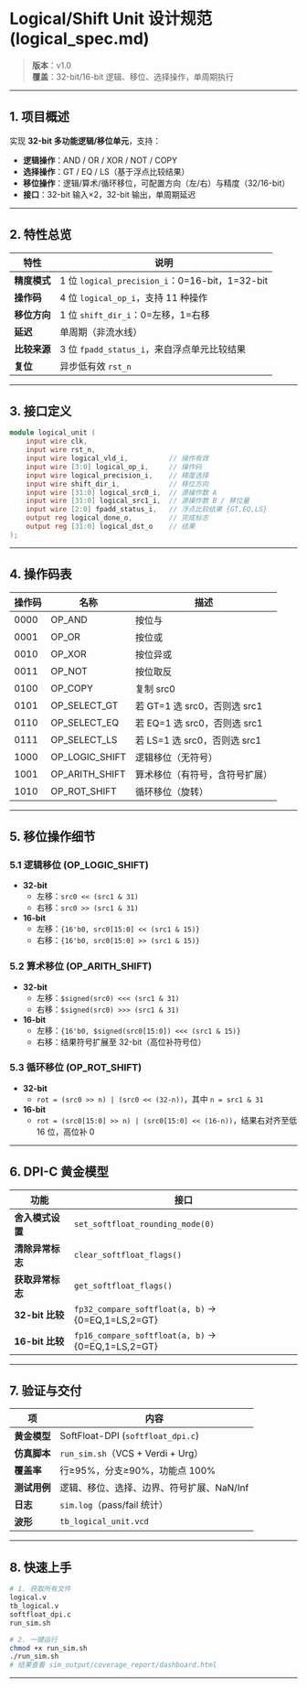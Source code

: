 # Logical/Shift Unit 设计规范 (logical_spec.md)

> **版本**：v1.0  
> **覆盖**：32-bit/16-bit 逻辑、移位、选择操作，单周期执行  

---

## 1. 项目概述
实现 **32-bit 多功能逻辑/移位单元**，支持：
- **逻辑操作**：AND / OR / XOR / NOT / COPY  
- **选择操作**：GT / EQ / LS（基于浮点比较结果）  
- **移位操作**：逻辑/算术/循环移位，可配置方向（左/右）与精度（32/16-bit）  
- **接口**：32-bit 输入×2，32-bit 输出，单周期延迟

---

## 2. 特性总览
| 特性           | 说明 |
|----------------|------|
| **精度模式**   | 1 位 `logical_precision_i`：0=16-bit，1=32-bit |
| **操作码**     | 4 位 `logical_op_i`，支持 11 种操作 |
| **移位方向**   | 1 位 `shift_dir_i`：0=左移，1=右移 |
| **延迟**       | 单周期（非流水线） |
| **比较来源**   | 3 位 `fpadd_status_i`，来自浮点单元比较结果 |
| **复位**       | 异步低有效 `rst_n` |

---

## 3. 接口定义
```verilog
module logical_unit (
    input wire clk,
    input wire rst_n,
    input wire logical_vld_i,          // 操作有效
    input wire [3:0] logical_op_i,     // 操作码
    input wire logical_precision_i,    // 精度选择
    input wire shift_dir_i,            // 移位方向
    input wire [31:0] logical_src0_i,  // 源操作数 A
    input wire [31:0] logical_src1_i,  // 源操作数 B / 移位量
    input wire [2:0] fpadd_status_i,   // 浮点比较结果 {GT,EQ,LS}
    output reg logical_done_o,         // 完成标志
    output reg [31:0] logical_dst_o    // 结果
);
```

---

## 4. 操作码表
| 操作码 | 名称           | 描述                             |
|--------|----------------|----------------------------------|
| 0000   | OP_AND         | 按位与                           |
| 0001   | OP_OR          | 按位或                           |
| 0010   | OP_XOR         | 按位异或                         |
| 0011   | OP_NOT         | 按位取反                         |
| 0100   | OP_COPY        | 复制 src0                        |
| 0101   | OP_SELECT_GT   | 若 GT=1 选 src0，否则选 src1     |
| 0110   | OP_SELECT_EQ   | 若 EQ=1 选 src0，否则选 src1     |
| 0111   | OP_SELECT_LS   | 若 LS=1 选 src0，否则选 src1     |
| 1000   | OP_LOGIC_SHIFT | 逻辑移位（无符号）               |
| 1001   | OP_ARITH_SHIFT | 算术移位（有符号，含符号扩展）   |
| 1010   | OP_ROT_SHIFT   | 循环移位（旋转）                 |

---

## 5. 移位操作细节
### 5.1 逻辑移位 (OP_LOGIC_SHIFT)
- **32-bit**  
  - 左移：`src0 << (src1 & 31)`  
  - 右移：`src0 >> (src1 & 31)`  
- **16-bit**  
  - 左移：`{16'b0, src0[15:0] << (src1 & 15)}`  
  - 右移：`{16'b0, src0[15:0] >> (src1 & 15)}`

### 5.2 算术移位 (OP_ARITH_SHIFT)
- **32-bit**  
  - 左移：`$signed(src0) <<< (src1 & 31)`  
  - 右移：`$signed(src0) >>> (src1 & 31)`  
- **16-bit**  
  - 左移：`{16'b0, $signed(src0[15:0]) <<< (src1 & 15)}`  
  - 右移：结果符号扩展至 32-bit（高位补符号位）

### 5.3 循环移位 (OP_ROT_SHIFT)
- **32-bit**  
  - `rot = (src0 >> n) | (src0 << (32-n))`，其中 `n = src1 & 31`  
- **16-bit**  
  - `rot = (src0[15:0] >> n) | (src0[15:0] << (16-n))`，结果右对齐至低 16 位，高位补 0

---

## 6. DPI-C 黄金模型
| 功能                | 接口 |
|---------------------|------|
| **舍入模式设置**    | `set_softfloat_rounding_mode(0)` |
| **清除异常标志**    | `clear_softfloat_flags()` |
| **获取异常标志**    | `get_softfloat_flags()` |
| **32-bit 比较**     | `fp32_compare_softfloat(a, b)` → {0=EQ,1=LS,2=GT} |
| **16-bit 比较**     | `fp16_compare_softfloat(a, b)` → {0=EQ,1=LS,2=GT} |

---

## 7. 验证与交付
| 项            | 内容 |
|---------------|------|
| **黄金模型**  | SoftFloat-DPI (`softfloat_dpi.c`) |
| **仿真脚本**  | `run_sim.sh`（VCS + Verdi + Urg） |
| **覆盖率**    | 行≥95%，分支≥90%，功能点 100% |
| **测试用例**  | 逻辑、移位、选择、边界、符号扩展、NaN/Inf |
| **日志**      | `sim.log`（pass/fail 统计） |
| **波形**      | `tb_logical_unit.vcd` |

---

## 8. 快速上手
```bash
# 1. 获取所有文件
logical.v
tb_logical.v
softfloat_dpi.c
run_sim.sh

# 2. 一键运行
chmod +x run_sim.sh
./run_sim.sh
# 结果查看 sim_output/coverage_report/dashboard.html
```

---
```